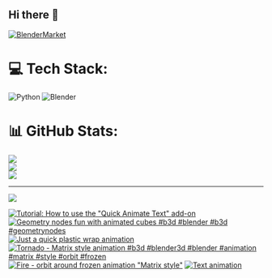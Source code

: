 ## Hi there 👋

<!--
**luckychris/luckychris** is a ✨ _special_ ✨ repository because its `README.md` (this file) appears on your GitHub profile.

Here are some ideas to get you started:

- 🔭 I’m currently working on ...
- 🌱 I’m currently learning ...
- 👯 I’m looking to collaborate on ...
- 🤔 I’m looking for help with ...
- 💬 Ask me about ...
- 📫 How to reach me: https://www.instagram.com/blender.fun/
- 😄 Pronouns: ...
- ⚡ Fun fact: ...
-->


[![BlenderMarket](https://assets.superhivemarket.com/site_assets/blendermarketlogo.png)](https://blendermarket.com/creators/blenderfun)

# 💻 Tech Stack:
![Python](https://img.shields.io/badge/python-3670A0?style=for-the-badge&logo=python&logoColor=ffdd54) ![Blender](https://img.shields.io/badge/blender-%23F5792A.svg?style=for-the-badge&logo=blender&logoColor=white)
# 📊 GitHub Stats:
![](https://github-readme-stats.vercel.app/api?username=luckychris&theme=great-gatsby&hide_border=false&include_all_commits=false&count_private=false)<br/>
![](https://github-readme-streak-stats.herokuapp.com/?user=luckychris&theme=great-gatsby&hide_border=false)<br/>
![](https://github-readme-stats.vercel.app/api/top-langs/?username=luckychris&theme=great-gatsby&hide_border=false&include_all_commits=false&count_private=false&layout=compact)

---
[![](https://visitcount.itsvg.in/api?id=luckychris&icon=0&color=0)](https://visitcount.itsvg.in)

<!-- Proudly created with GPRM ( https://gprm.itsvg.in ) -->

<!-- BEGIN YOUTUBE-CARDS -->
[![Tutorial: How to use the "Quick Animate Text" add-on](https://ytcards.demolab.com/?id=qSINSe2DL_M&title=Tutorial%3A+How+to+use+the+%22Quick+Animate+Text%22+add-on&lang=en&timestamp=1755109430&background_color=%230d1117&title_color=%23ffffff&stats_color=%23dedede&max_title_lines=1&width=250&border_radius=5 "Tutorial: How to use the \"Quick Animate Text\" add-on")](https://www.youtube.com/watch?v=qSINSe2DL_M)
[![Geometry nodes fun with animated cubes #b3d #blender #b3d #geometrynodes](https://ytcards.demolab.com/?id=HbRFdK44xQU&title=Geometry+nodes+fun+with+animated+cubes+%23b3d+%23blender+%23b3d+%23geometrynodes&lang=en&timestamp=1754888418&background_color=%230d1117&title_color=%23ffffff&stats_color=%23dedede&max_title_lines=1&width=250&border_radius=5 "Geometry nodes fun with animated cubes #b3d #blender #b3d #geometrynodes")](https://www.youtube.com/watch?v=HbRFdK44xQU)
[![Just a quick plastic wrap animation](https://ytcards.demolab.com/?id=Vj18bdbb-us&title=Just+a+quick+plastic+wrap+animation&lang=en&timestamp=1754803555&background_color=%230d1117&title_color=%23ffffff&stats_color=%23dedede&max_title_lines=1&width=250&border_radius=5 "Just a quick plastic wrap animation")](https://www.youtube.com/watch?v=Vj18bdbb-us)
[![Tornado - Matrix style animation #b3d #blender3d #blender #animation #matrix #style #orbit #frozen](https://ytcards.demolab.com/?id=o_1KkZA-cNM&title=Tornado+-+Matrix+style+animation+%23b3d+%23blender3d+%23blender+%23animation+%23matrix+%23style+%23orbit+%23frozen&lang=en&timestamp=1754664231&background_color=%230d1117&title_color=%23ffffff&stats_color=%23dedede&max_title_lines=1&width=250&border_radius=5 "Tornado - Matrix style animation #b3d #blender3d #blender #animation #matrix #style #orbit #frozen")](https://www.youtube.com/shorts/o_1KkZA-cNM)
[![Fire - orbit around frozen animation "Matrix style"](https://ytcards.demolab.com/?id=p913R_ZiuDU&title=Fire+-+orbit+around+frozen+animation+%22Matrix+style%22&lang=en&timestamp=1754574599&background_color=%230d1117&title_color=%23ffffff&stats_color=%23dedede&max_title_lines=1&width=250&border_radius=5 "Fire - orbit around frozen animation \"Matrix style\"")](https://www.youtube.com/watch?v=p913R_ZiuDU)
[![Text animation](https://ytcards.demolab.com/?id=LM7-3_nUyQM&title=Text+animation&lang=en&timestamp=1753864910&background_color=%230d1117&title_color=%23ffffff&stats_color=%23dedede&max_title_lines=1&width=250&border_radius=5 "Text animation")](https://www.youtube.com/watch?v=LM7-3_nUyQM)
<!-- END YOUTUBE-CARDS -->

